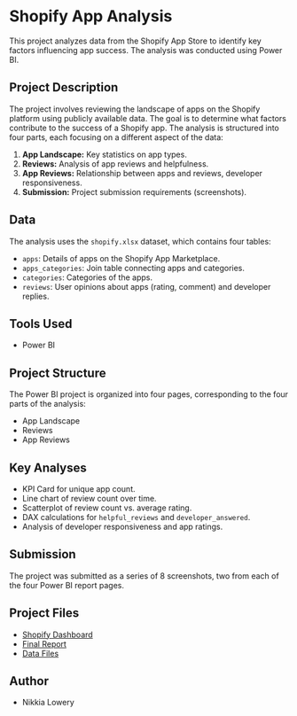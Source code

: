 # Shopify App Analysis

This project analyzes data from the Shopify App Store to identify key factors influencing app success. The analysis was conducted using Power BI.

## Project Description

The project involves reviewing the landscape of apps on the Shopify platform using publicly available data. The goal is to determine what factors contribute to the success of a Shopify app. The analysis is structured into four parts, each focusing on a different aspect of the data:

1.  **App Landscape:** Key statistics on app types.
2.  **Reviews:** Analysis of app reviews and helpfulness.
3.  **App Reviews:** Relationship between apps and reviews, developer responsiveness.
4.  **Submission:** Project submission requirements (screenshots).

## Data

The analysis uses the `shopify.xlsx` dataset, which contains four tables:

* `apps`: Details of apps on the Shopify App Marketplace.
* `apps_categories`: Join table connecting apps and categories.
* `categories`: Categories of the apps.
* `reviews`: User opinions about apps (rating, comment) and developer replies.

## Tools Used

* Power BI

## Project Structure

The Power BI project is organized into four pages, corresponding to the four parts of the analysis:

* App Landscape
* Reviews
* App Reviews

## Key Analyses

* KPI Card for unique app count.
* Line chart of review count over time.
* Scatterplot of review count vs. average rating.
* DAX calculations for `helpful_reviews` and `developer_answered`.
* Analysis of developer responsiveness and app ratings.

## Submission

The project was submitted as a series of 8 screenshots, two from each of the four Power BI report pages.

## Project Files

* [Shopify Dashboard](https://drive.google.com/file/d/1Q7yEdiUtZuf_LEmjgSTd_IBWo-SMjFkZ/view?usp=drive_link)
* [Final Report](https://docs.google.com/document/d/1ixgH6xAFgBTHQUgcp16iosML6E2rctYlfL--rxA7knw/edit?usp=drive_link)
* [Data Files](https://docs.google.com/spreadsheets/d/1-bOuBoYLmR3Cd9jfJgGnJOhqOQu0Mpdv/edit?usp=drive_link&ouid=117037054327052662437&rtpof=true&sd=true)

## Author

* Nikkia Lowery

